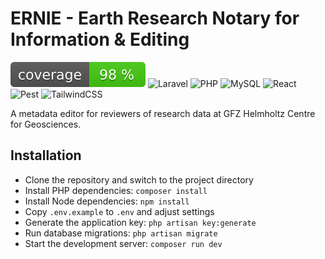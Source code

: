 # ERNIE - Earth Research Notary for Information & Editing

![Test Coverage](https://github.com/McNamara84/ernie/blob/image-data/coverage.svg?raw=true)
![Laravel](https://img.shields.io/badge/Laravel-12.x-FF2D20?logo=laravel&logoColor=white)
![PHP](https://img.shields.io/badge/PHP-8.4-777BB4?logo=php&logoColor=white)
![MySQL](https://img.shields.io/badge/MySQL-8.0-4479A1?logo=mysql&logoColor=white)
![React](https://img.shields.io/badge/React-19-61DAFB?logo=react&logoColor=white)
![Pest](https://img.shields.io/badge/Pest-3.8-F24C6A?logo=pestphp&logoColor=white)
![TailwindCSS](https://img.shields.io/badge/TailwindCSS-4.0-06B6D4?logo=tailwindcss&logoColor=white)

A metadata editor for reviewers of research data at GFZ Helmholtz Centre for Geosciences.

## Installation

- Clone the repository and switch to the project directory
- Install PHP dependencies: `composer install`
- Install Node dependencies: `npm install`
- Copy `.env.example` to `.env` and adjust settings
- Generate the application key: `php artisan key:generate`
- Run database migrations: `php artisan migrate`
- Start the development server: `composer run dev`
